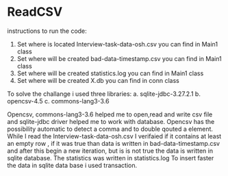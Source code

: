 # ReadCSV
instructions to run the code:
1) Set where is located Interview-task-data-osh.csv you can find in Main1 class
2) Set where will be created bad-data-timestamp.csv you can find  in Main1 class
3) Set where will be created statistics.log you can find in Main1 class
4) Set where will be created X.db you can find in conn class

To solve the challange i used three libraries:
a. sqlite-jdbc-3.27.2.1
b. opencsv-4.5
c. commons-lang3-3.6

Opencsv,  commons-lang3-3.6  helped me to open,read and write csv file  and sqlite-jdbc driver helped me to work with database.
Opencsv has the possibility automatic to detect a comma and to double qouted a element.
While I read the Interview-task-data-osh.csv I verifaied if it contains at least  an empty row , if it was true than data is written in bad-data-timestamp.csv and after this begin a new iteration, but is is not true the data is written in sqlite database.
The statistics was written in statistics.log
To insert faster the data in sqlite data base i used transaction. 
